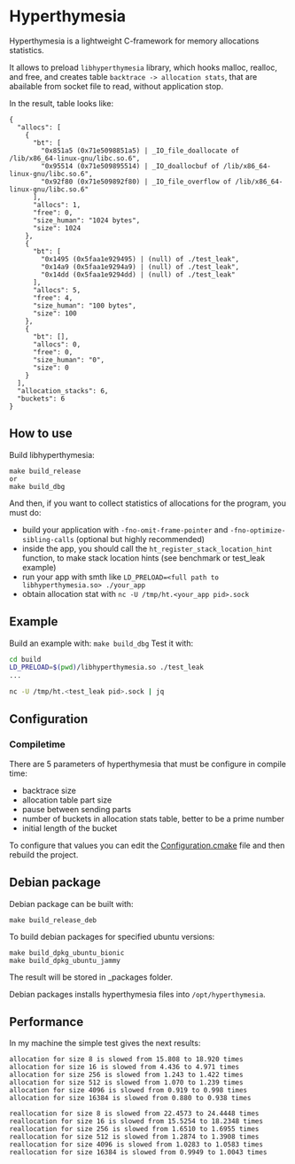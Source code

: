 # Hyperthymesia

Hyperthymesia is a lightweight C-framework for memory allocations statistics.

It allows to preload `libhyperthymesia` library, which hooks
malloc, realloc, and free, and creates table `backtrace -> allocation stats`,
that are abailable from socket file to read, without application stop.

In the result, table looks like:
```
{
  "allocs": [
    {
      "bt": [
        "0x851a5 (0x71e5098851a5) | _IO_file_doallocate of /lib/x86_64-linux-gnu/libc.so.6",
        "0x95514 (0x71e509895514) | _IO_doallocbuf of /lib/x86_64-linux-gnu/libc.so.6",
        "0x92f80 (0x71e509892f80) | _IO_file_overflow of /lib/x86_64-linux-gnu/libc.so.6"
      ],
      "allocs": 1,
      "free": 0,
      "size_human": "1024 bytes",
      "size": 1024
    },
    {
      "bt": [
        "0x1495 (0x5faa1e929495) | (null) of ./test_leak",
        "0x14a9 (0x5faa1e9294a9) | (null) of ./test_leak",
        "0x14dd (0x5faa1e9294dd) | (null) of ./test_leak"
      ],
      "allocs": 5,
      "free": 4,
      "size_human": "100 bytes",
      "size": 100
    },
    {
      "bt": [],
      "allocs": 0,
      "free": 0,
      "size_human": "0",
      "size": 0
    }
  ],
  "allocation_stacks": 6,
  "buckets": 6
}
```

## How to use

Build libhyperthymesia:
```
make build_release
or
make build_dbg
```

And then, if you want to collect statistics of allocations for the program,
you must do:
- build your application with `-fno-omit-frame-pointer` and `-fno-optimize-sibling-calls` (optional but highly recommended)
- inside the app, you should call the `ht_register_stack_location_hint` function, to make stack location hints (see benchmark or test_leak example)
- run your app with smth like `LD_PRELOAD=<full path to libhyperthymesia.so> ./your_app`
- obtain allocation stat with `nc -U /tmp/ht.<your_app pid>.sock`

## Example
Build an example with: `make build_dbg`
Test it with:
```bash
cd build
LD_PRELOAD=$(pwd)/libhyperthymesia.so ./test_leak
...

nc -U /tmp/ht.<test_leak pid>.sock | jq
```

## Configuration
### Compiletime
There are 5 parameters of hyperthymesia that must be configure in compile time:
 - backtrace size
 - allocation table part size
 - pause between sending parts
 - number of buckets in allocation stats table, better to be a prime number
 - initial length of the bucket

To configure that values you can edit the [Configuration.cmake](./cmake/Configuration.cmake) file
and then rebuild the project.

## Debian package
Debian package can be built with:
```
make build_release_deb
```

To build debian packages for specified ubuntu versions:
```
make build_dpkg_ubuntu_bionic
make build_dpkg_ubuntu_jammy
```

The result will be stored in _packages folder.

Debian packages installs hyperthymesia files into `/opt/hyperthymesia`.

## Performance

In my machine the simple test gives the next results:
```
allocation for size 8 is slowed from 15.808 to 18.920 times
allocation for size 16 is slowed from 4.436 to 4.971 times
allocation for size 256 is slowed from 1.243 to 1.422 times
allocation for size 512 is slowed from 1.070 to 1.239 times
allocation for size 4096 is slowed from 0.919 to 0.998 times
allocation for size 16384 is slowed from 0.880 to 0.938 times

reallocation for size 8 is slowed from 22.4573 to 24.4448 times
reallocation for size 16 is slowed from 15.5254 to 18.2348 times
reallocation for size 256 is slowed from 1.6510 to 1.6955 times
reallocation for size 512 is slowed from 1.2874 to 1.3908 times
reallocation for size 4096 is slowed from 1.0283 to 1.0583 times
reallocation for size 16384 is slowed from 0.9949 to 1.0043 times
```

